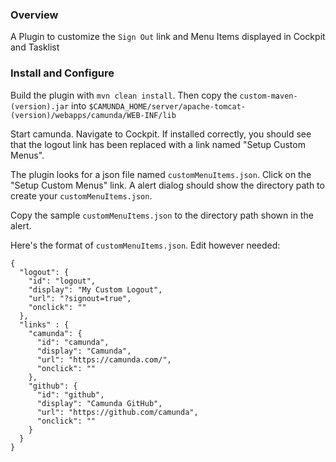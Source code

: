 ### Overview 

A Plugin to customize the `Sign Out` link and Menu Items displayed in Cockpit and Tasklist

### Install and Configure

Build the plugin with `mvn clean install`. Then copy the `custom-maven-(version).jar` into 
`$CAMUNDA_HOME/server/apache-tomcat-(version)/webapps/camunda/WEB-INF/lib`

Start camunda. Navigate to Cockpit. If installed correctly, you should see that the logout link has been replaced with 
a link named "Setup Custom Menus".

The plugin looks for a json file named `customMenuItems.json`. Click on the "Setup Custom Menus" link. A alert dialog 
should show the directory path to create your `customMenuItems.json`. 

Copy the sample `customMenuItems.json` to the directory path shown in the alert. 

Here's the format of `customMenuItems.json`. Edit however needed:

    {
      "logout": {
        "id": "logout",
        "display": "My Custom Logout",
        "url": "?signout=true",
        "onclick": ""
      },
      "links" : {
        "camunda": {
          "id": "camunda",
          "display": "Camunda",
          "url": "https://camunda.com/",
          "onclick": ""
        },
        "github": {
          "id": "github",
          "display": "Camunda GitHub",
          "url": "https://github.com/camunda",
          "onclick": ""
        }
      }
    }


                   





